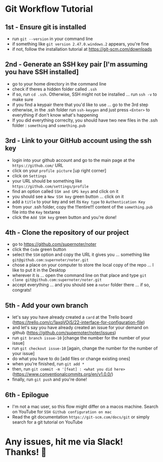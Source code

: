 # Git Workflow Tutorial

## 1st - Ensure git is installed

* run `git --version` in your command line
* if something like `git version 2.47.0.windows.2` appears, you're fine
* if not, follow the installation tutorial at https://git-scm.com/downloads

## 2nd - Generate an SSH key pair [I'm assuming you have SSH installed]

* go to your home directory in the command line
* check if theres a hidden folder called `.ssh`
* if so, run `cd .ssh`. Otherwise, SSH might not be installed ... run `ssh -v` to make sure
* if you find a keypair there that you'd like to use ... go to the 3rd step
* otherwise, in the .ssh folder run `ssh-keygen` and just press `<Enter>` to everything if don't know what's happening
* If you did everything correclty, you should have two new files in the .ssh folder : `something` and `something.pub`

## 3rd - Link to your GitHub account using the ssh key

* login into your github account and go to the main page at the `https://github.com/` URL
* click on your `profile picture` [up right corner]
* click on `Settings`
* your URL should be something like `https://github.com/settings/profile`
* find an option called `SSH and GPG keys` and click on it 
* you should see a `New SSH key` green button ... click on it
* add a `title` to your key and set its `Key type` to `Authentication Key` 
* from your .ssh folder, copy the !!!entire!!! content of the `something.pub` file into the `Key` textarea
* click the `Add SSH key` green button and you're done!

## 4th - Clone the repository of our project

* go to https://github.com/supernoter/noter
* click the `Code` green button
* select the `SSH` option and copy the URL it gives you ... something like `git@github.com:supernoter/noter.git`
* chose a place on your computer to store the local copy of the repo ... I like to put it in the Desktop
* wherever it is ... open the command line on that place and type `git clone git@github.com:supernoter/noter.git` 
* accept everything ... and you should see a `noter` folder there ... if so, congrats!

## 5th - Add your own branch

* let's say you have already created a `card` at the Trello board (https://trello.com/c/1axqVOjS/22-interface-for-configuration-file)
* and let's say you have already created an issue for your demand on github (https://github.com/supernoter/noter/issues)
* run `git branch issue-10` [change the number for the number of your issue]
* run `git checkout issue-10` [again, change the number for the number of your issue]
* do what you have to do [add files or change existing ones]
* when you're finished, run `git add *` 
* then, run `git commit -m '[feat] : <what you did here>` (https://www.conventionalcommits.org/en/v1.0.0/) 
* finally, run `git push` and you're done!

## 6th - Epilogue

* I'm not a mac user, so this flow might differ on a macos machine. Search on YouTube for `SSH Github configuration on mac`
* Read the git documentation  `https://git-scm.com/docs/git` or simply search for a git tutorial on YouTube

# Any issues, hit me via Slack! Thanks! 🤠

